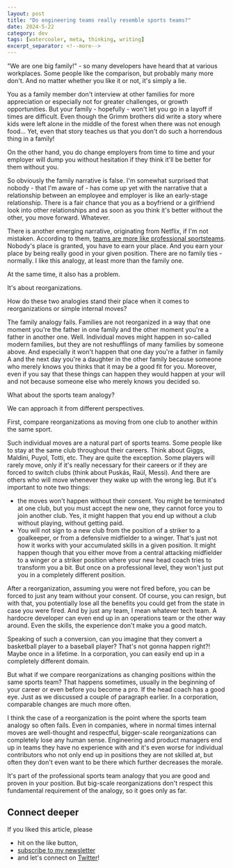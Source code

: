 ```yaml
---
layout: post
title: "Do engineering teams really resemble sports teams?"
date: 2024-5-22
category: dev
tags: [watercooler, meta, thinking, writing]
excerpt_separator: <!--more-->
---
```

"We are one big family!" - so many developers have heard that at various workplaces. Some people like the comparison, but probably many more don't. And no matter whether you like it or not, it's simply a lie.

You as a family member don't interview at other families for more appreciation or especially not for greater challenges, or growth opportunities. But your family - hopefully - won't let you go in a layoff if times are difficult. Even though the Grimm brothers did write a story where kids were left alone in the middle of the forest when there was not enough food... Yet, even that story teaches us that you don't do such a horrendous thing in a family!

On the other hand, you do change employers from time to time and your employer will dump you without hesitation if they think it'll be better for them without you.

So obviously the family narrative is false. I'm somewhat surprised that nobody - that I'm aware of - has come up yet with the narrative that a relationship between an employee and employer is like an early-stage relationship. There is a fair chance that you as a boyfriend or a girlfriend look into other relationships and as soon as you think it's better without the other, you move forward. Whatever.

There is another emerging narrative, originating from Netflix, if I'm not mistaken. According to them, [teams are more like professional sportsteams](https://world.hey.com/dhh/you-re-not-guaranteed-a-spot-on-the-team-95080248). Nobody's place is granted, you have to earn your place. And you earn your place by being really good in your given position. There are no family ties - normally. I like this analogy, at least more than the family one.

At the same time, it also has a problem.

It's about reorganizations.

How do these two analogies stand their place when it comes to reorganizations or simple internal moves?

The family analogy fails. Families are not reorganized in a way that one moment you're the father in one family and the other moment you're a father in another one. Well. Individual moves might happen in so-called modern families, but they are not reshufflings of many families by someone above. And especially it won't happen that one day you're a father in family A and the next day you're a daughter in the other family because someone who merely knows you thinks that it may be a good fit for you. Moreover, even if you say that these things can happen they would happen at your will and not because someone else who merely knows you decided so.

What about the sports team analogy?

We can approach it from different perspectives.

First, compare reorganizations as moving from one club to another within the same sport.

Such individual moves are a natural part of sports teams. Some people like to stay at the same club throughout their careers. Think about Giggs, Maldini, Puyol, Totti, etc. They are quite the exception. Some players will rarely move, only if it's really necessary for their careers or if they are forced to switch clubs (think about Puskás, Raúl, Messi). And there are others who will move whenever they wake up with the wrong leg. But it's important to note two things:
- the moves won't happen without their consent. You might be terminated at one club, but you must accept the new one, they cannot force you to join another club. Yes, it might happen that you end up without a club without playing, without getting paid. 
- You will not sign to a new club from the position of a striker to a goalkeeper, or from a defensive midfielder to a winger. That's just not how it works with your accumulated skills in a given position. It might happen though that you either move from a central attacking midfielder to a winger or a striker position where your new head coach tries to transform you a bit. But once on a professional level, they won't just put you in a completely different position.

After a reorganization, assuming you were not fired before, you can be forced to just any team without your consent. Of course, you can resign, but with that, you potentially lose all the benefits you could get from the state in case you were fired. And by just any team, I mean whatever tech team. A hardocre developer can even end up in an operations team or the other way around. Even the skills, the experience don't make you a good match.

Speaking of such a conversion, can you imagine that they convert a basketball player to a baseball player? That's not gonna happen right?! Maybe once in a lifetime. In a corporation, you can easily end up in a completely different domain.

But what if we compare reorganizations as changing positions within the same sports team? That happens sometimes, usually in the beginning of your career or even before you become a pro. If the head coach has a good eye. Just as we discussed a couple of paragraph earlier. In a corporation, comparable changes are much more often.

I think the case of a reorganization is the point where the sports team analogy so often fails. Even in companies, where in normal times internal moves are well-thought and respectful, bigger-scale reorganizations can completely lose any human sense. Engineering and product managers end up in teams they have no experience with and it's even worse for individual contributors who not only end up in positions they are not skilled at, but often they don't even want to be there which further decreases the morale.

It's part of the professional sports team analogy that you are good and proven in your position. But big-scale reorganizations don't respect this fundamental requirement of the analogy, so it goes only as far.

## Connect deeper

If you liked this article, please 
- hit on the like button,  
- [subscribe to my newsletter](http://eepurl.com/gvcv1j) 
- and let's connect on [Twitter](https://twitter.com/SandorDargo)!